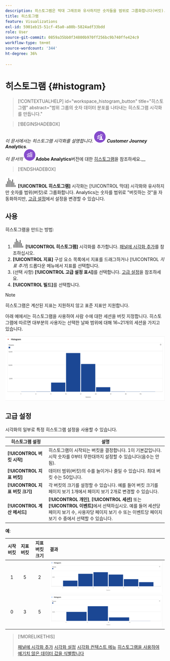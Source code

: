 ```yaml
---
description: 히스토그램은 막대 그래프와 유사하지만 숫자들을 범위로 그룹화합니다(버킷).
title: 히스토그램
feature: Visualizations
exl-id: 5901eb15-51cf-45a0-a80b-5824adf33bdd
role: User
source-git-commit: 0859a35bb0f34800b970ff256bc9b740ffe424c9
workflow-type: tm+mt
source-wordcount: '344'
ht-degree: 36%

---
```


# 히스토그램 {#histogram}

<!-- markdownlint-disable MD034 -->

>[!CONTEXTUALHELP]
>id="workspace_histogram_button"
>title="히스토그램"
>abstract="범위 그룹의 숫자 데이터 분포를 나타내는 히스토그램 시각화를 만듭니다."

<!-- markdownlint-enable MD034 -->


>[!BEGINSHADEBOX]

_이 문서에서는 히스토그램 시각화를 설명합니다._ ![CustomerJourneyAnalytics](/help/assets/icons/CustomerJourneyAnalytics.svg) _**Customer Journey Analytics**._<br/>_이 문서의 ![AdobeAnalytics](/help/assets/icons/AdobeAnalytics.svg)_**Adobe Analytics**버전에 대한 [히스토그램](https://experienceleague.adobe.com/en/docs/analytics/analyze/analysis-workspace/visualizations/histogram)을 참조하세요.__

>[!ENDSHADEBOX]


![히스토그램](/help/assets/icons/Histogram.svg) **[!UICONTROL 히스토그램]** 시각화는 [!UICONTROL 막대] 시각화와 유사하지만 숫자를 범위(버킷)로 그룹화합니다. Analytics는 숫자를 범위로 &quot;버킷하는 것&quot;을 자동화하지만, [고급 설정](#advanced-settings)에서 설정을 변경할 수 있습니다.

## 사용

히스토그램을 만드는 방법:

1. ![히스토그램](/help/assets/icons/Histogram.svg) **[!UICONTROL 히스토그램]** 시각화를 추가합니다. [패널에 시각화 추가](freeform-analysis-visualizations.md#add-visualizations-to-a-panel)를 참조하십시오.
1. **[!UICONTROL 지표]** 구성 요소 목록에서 지표를 드래그하거나 [!UICONTROL *지표 추가*] 드롭다운 메뉴에서 지표를 선택합니다.
1. (선택 사항) **[!UICONTROL 고급 설정 표시]**&#x200B;를 선택합니다. [고급 설정](#advanced-settings)을 참조하세요.
1. **[!UICONTROL 빌드]**&#x200B;를 선택합니다.

>[!NOTE]
>
>히스토그램은 계산된 지표는 지원하지 않고 표준 지표만 지원합니다.

아래 예에서는 히스토그램을 사용하여 사람 수에 대한 세션을 버킷 지정합니다. 히스토그램에 따르면 대부분의 사용자는 선택한 날짜 범위에 대해 16~21개의 세션을 가지고 있습니다.

![히스토그램](assets/histogram.png)

## 고급 설정

시각화의 일부로 특정 히스토그램 설정을 사용할 수 있습니다.

| 히스토그램 설정 | 설명 |
|---|---|
| **[!UICONTROL 버킷 시작]** | 히스토그램이 시작되는 버킷을 결정합니다. 1이 기본값입니다. 시작 숫자를 0부터 무한대까지 설정할 수 있습니다(음수는 안 됨). |
| **[!UICONTROL 지표 버킷]** | 데이터 범위(버킷)의 수를 늘이거나 줄일 수 있습니다. 최대 버킷 수는 50입니다. |
| **[!UICONTROL 지표 버킷 크기]** | 각 버킷의 크기를 설정할 수 있습니다. 예를 들어 버킷 크기를 페이지 보기 1개에서 페이지 보기 2개로 변경할 수 있습니다. |
| **[!UICONTROL 계산 메서드]** | **[!UICONTROL 개인]**, **[!UICONTROL 세션]** 또는 **[!UICONTROL 이벤트]**&#x200B;에서 선택하십시오. 예를 들어 세션당 페이지 보기 수, 사용자당 페이지 보기 수 또는 이벤트당 페이지 보기 수 중에서 선택할 수 있습니다. |

<!--Russ or Meike - Check Hit Type link above. -->

**예**:

| 시작 버킷 | 지표 버킷 | 지표 버킷 크기 | 결과 |
|:----:|:--:|:--:|:--|
| 1 | 5 | 2 | ![막대 그래프, 시작 버킷 1, 지표 버킷 5, 지표 버킷 크기 2](assets/histogram-1-5-2.png) |
| 0 | 3 | 5 | ![막대 그래프, 시작 버킷 0, 지표 버킷 3, 지표 버킷 크기 5](assets/histogram-0-3-5.png) |

>[!MORELIKETHIS]
>
>[패널에 시각화 추가](/help/analysis-workspace/visualizations/freeform-analysis-visualizations.md#add-visualizations-to-a-panel)
>[시각화 설정](/help/analysis-workspace/visualizations/freeform-analysis-visualizations.md#settings)
>[시각화 컨텍스트 메뉴](/help/analysis-workspace/visualizations/freeform-analysis-visualizations.md#context-menu)
>[히스토그램을 사용하여 예기치 않은 데이터 값을 식별합니다](https://experienceleaguecommunities.adobe.com/t5/adobe-analytics-blogs/using-histograms-to-identify-unexpected-data-values/ba-p/596168)

